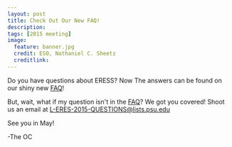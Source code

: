 ```yaml
---
layout: post
title: Check Out Our New FAQ!
description: 
tags: [2015 meeting]
image:
  feature: banner.jpg
  credit: ESO, Nathaniel C. Sheetz
  creditlink: 
---
```


Do you have questions about ERESS? Now The answers can be found on our shiny new [FAQ](/faq/)!

But, wait, what if my question isn't in the [FAQ](/faq/)? We got you covered! Shoot us an email at [L-ERES-2015-QUESTIONS@lists.psu.edu](mailto:L-ERES-2015-QUESTIONS@lists.psu.edu) 

See you in May! 

-The OC

